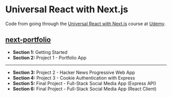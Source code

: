 # Universal React with Next.js

Code from going through the [Universal React with Next.js](https://www.udemy.com/course/universal-react-with-nextjs-the-ultimate-guide/) course at [Udemy](https://www.udemy.com).

## [next-portfolio](next-portfolio)

- **Section 1:** Getting Started
- **Section 2:** Project 1 - Portfolio App

---

- **Section 3:** Project 2 - Hacker News Progressive Web App
- **Section 4:** Project 3 - Cookie Authentication with Express
- **Section 5:** Final Project - Full-Stack Social Media App (Express API)
- **Section 6:** Final Project - Full-Stack Social Media App (React Client)
